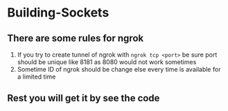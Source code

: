 # Building-Sockets
## There are some rules for ngrok 
1. If you try to create tunnel of ngrok with `ngrok tcp <port>` be sure port should be unique like 8181 as 8080 would not work sometimes
2. Sometime ID of ngrok should be change else every time is available for a limited time

## Rest you will get it by see the code
